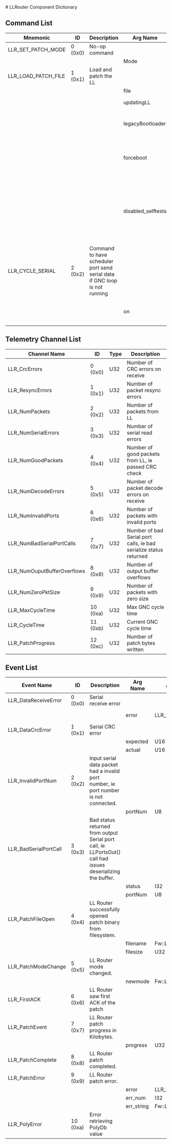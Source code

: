 <title>LLRouter Component Dictionary</title>
# LLRouter Component Dictionary


## Command List

|Mnemonic|ID|Description|Arg Name|Arg Type|Comment
|---|---|---|---|---|---|
|LLR_SET_PATCH_MODE|0 (0x0)|No-op command| | |   
| | | |Mode|LLRPatchMode||                    
|LLR_LOAD_PATCH_FILE|1 (0x1)|Load and patch the LL| | |   
| | | |file|Fw::CmdStringArg|Patch file|                    
| | | |updatingLL|LL|The LL to update|                    
| | | |legacyBootloader|bool|Updating LLs with an old bootloader|                    
| | | |forceboot|bool|Tell the bootloader to ignore CRC32 checks on startup|                    
| | | |disabled_selftests|U64|Bitmask of tests to disable on startup. A 1 indicates that the test should not be run|                    
|LLR_CYCLE_SERIAL|2 (0x2)|Command to have scheduler port send serial data if GNC loop is not running| | |   
| | | |on|bool|Turn the command sending on or off.|                    

## Telemetry Channel List

|Channel Name|ID|Type|Description|
|---|---|---|---|
|LLR_CrcErrors|0 (0x0)|U32|Number of CRC errors on receive|
|LLR_ResyncErrors|1 (0x1)|U32|Number of packet resync errors|
|LLR_NumPackets|2 (0x2)|U32|Number of packets from LL|
|LLR_NumSerialErrors|3 (0x3)|U32|Number of serial read errors|
|LLR_NumGoodPackets|4 (0x4)|U32|Number of good packets from LL, ie passed CRC check|
|LLR_NumDecodeErrors|5 (0x5)|U32|Number of packet decode errors on receive|
|LLR_NumInvalidPorts|6 (0x6)|U32|Number of packets with invalid ports|
|LLR_NumBadSerialPortCalls|7 (0x7)|U32|Number of bad Serial port calls, ie bad serialize status returned|
|LLR_NumOuputBufferOverflows|8 (0x8)|U32|Number of output buffer overflows|
|LLR_NumZeroPktSize|9 (0x9)|U32|Number of packets with zero size|
|LLR_MaxCycleTime|10 (0xa)|U32|Max GNC cycle time|
|LLR_CycleTime|11 (0xb)|U32|Current GNC cycle time|
|LLR_PatchProgress|12 (0xc)|U32|Number of patch bytes written|

## Event List

|Event Name|ID|Description|Arg Name|Arg Type|Arg Size|Description
|---|---|---|---|---|---|---|
|LLR_DataReceiveError|0 (0x0)|Serial receive error| | | | |
| | | |error|LLR_ReceiveError||The receive eror code|    
|LLR_DataCrcError|1 (0x1)|Serial CRC error| | | | |
| | | |expected|U16|||    
| | | |actual|U16|||    
|LLR_InvalidPortNum|2 (0x2)|Input serial data packet had a invalid port number, ie port number is not connected.| | | | |
| | | |portNum|U8|||    
|LLR_BadSerialPortCall|3 (0x3)|Bad status returned from output Serial port call, ie LLPortsOut() call had issues deserializing the buffer.| | | | |
| | | |status|I32|||    
| | | |portNum|U8|||    
|LLR_PatchFileOpen|4 (0x4)|LL Router successfully opened patch binary from filesystem.| | | | |
| | | |filename|Fw::LogStringArg&|40||    
| | | |filesize|U32|||    
|LLR_PatchModeChange|5 (0x5)|LL Router mode changed.| | | | |
| | | |newmode|Fw::LogStringArg&|20||    
|LLR_FirstACK|6 (0x6)|LL Router saw first ACK of the patch| | | | |
|LLR_PatchEvent|7 (0x7)|LL Router patch progress in Kilobytes.| | | | |
| | | |progress|U32|||    
|LLR_PatchComplete|8 (0x8)|LL Router patch completed.| | | | |
|LLR_PatchError|9 (0x9)|LL Router patch error.| | | | |
| | | |error|LLR_PatchError|||    
| | | |err_num|I32|||    
| | | |err_string|Fw::LogStringArg&|40||    
|LLR_PolyError|10 (0xa)|Error retrieving PolyDb value| | | | |
